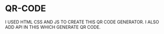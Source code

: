 # QR-CODE
I USED HTML CSS AND JS TO CREATE THIS QR CODE GENERATOR.
I ALSO ADD API IN THIS WHICH GENERATE QR CODE.
